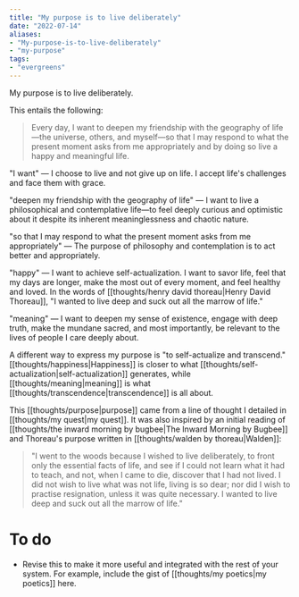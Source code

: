 ```yaml
---
title: "My purpose is to live deliberately"
date: "2022-07-14"
aliases:
- "My-purpose-is-to-live-deliberately"
- "my-purpose"
tags:
- "evergreens"
---
```

My purpose is to live deliberately.

This entails the following:

>Every day, I want to deepen my friendship with the geography of life—the universe, others, and myself—so that I may respond to what the present moment asks from me appropriately and by doing so live a happy and meaningful life.

"I want" — I choose to live and not give up on life. I accept life's challenges and face them with grace.

"deepen my friendship with the geography of life" — I want to live a philosophical and contemplative life—to feel deeply curious and optimistic about it despite its inherent meaninglessness and chaotic nature.

"so that I may respond to what the present moment asks from me appropriately" — The purpose of philosophy and contemplation is to act better and appropriately.

"happy" — I want to achieve self-actualization. I want to savor life, feel that my days are longer, make the most out of every moment, and feel healthy and loved. In the words of [[thoughts/henry david thoreau|Henry David Thoreau]], "I wanted to live deep and suck out all the marrow of life."

"meaning" — I want to deepen my sense of existence, engage with deep truth, make the mundane sacred, and most importantly, be relevant to the lives of people I care deeply about.

A different way to express my purpose is "to self-actualize and transcend." [[thoughts/happiness|Happiness]] is closer to what [[thoughts/self-actualization|self-actualization]] generates, while [[thoughts/meaning|meaning]] is what [[thoughts/transcendence|transcendence]] is all about.

This [[thoughts/purpose|purpose]] came from a line of thought I detailed in [[thoughts/my quest|my quest]]. It was also inspired by an initial reading of [[thoughts/the inward morning by bugbee|The Inward Morning by Bugbee]] and Thoreau's purpose written in [[thoughts/walden by thoreau|Walden]]:

>"I went to the woods because I wished to live deliberately, to front only the essential facts of life, and see if I could not learn what it had to teach, and not, when I came to die, discover that I had not lived. I did not wish to live what was not life, living is so dear; nor did I wish to practise resignation, unless it was quite necessary. I wanted to live deep and suck out all the marrow of life."

# To do

- Revise this to make it more useful and integrated with the rest of your system. For example, include the gist of [[thoughts/my poetics|my poetics]] here.